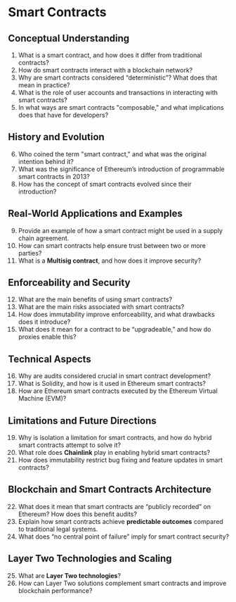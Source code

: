 # Smart Contracts
## Conceptual Understanding
1. What is a smart contract, and how does it differ from traditional contracts?
2. How do smart contracts interact with a blockchain network?
3. Why are smart contracts considered “deterministic”? What does that mean in practice?
4. What is the role of user accounts and transactions in interacting with smart contracts?
5. In what ways are smart contracts "composable," and what implications does that have for developers?
## History and Evolution
6. Who coined the term "smart contract," and what was the original intention behind it?
7. What was the significance of Ethereum’s introduction of programmable smart contracts in 2013?
8. How has the concept of smart contracts evolved since their introduction?
## Real-World Applications and Examples
9. Provide an example of how a smart contract might be used in a supply chain agreement.
10. How can smart contracts help ensure trust between two or more parties?
11. What is a **Multisig contract**, and how does it improve security?
## Enforceability and Security
12. What are the main benefits of using smart contracts?
13. What are the main risks associated with smart contracts?
14. How does immutability improve enforceability, and what drawbacks does it introduce?
15. What does it mean for a contract to be “upgradeable,” and how do proxies enable this?
## Technical Aspects
16. Why are audits considered crucial in smart contract development?
17. What is Solidity, and how is it used in Ethereum smart contracts?
18. How are Ethereum smart contracts executed by the Ethereum Virtual Machine (EVM)?
## Limitations and Future Directions
19. Why is isolation a limitation for smart contracts, and how do hybrid smart contracts attempt to solve it?
20. What role does **Chainlink** play in enabling hybrid smart contracts?
21. How does immutability restrict bug fixing and feature updates in smart contracts?
## Blockchain and Smart Contracts Architecture
22. What does it mean that smart contracts are “publicly recorded” on Ethereum? How does this benefit audits?
23. Explain how smart contracts achieve **predictable outcomes** compared to traditional legal systems.
24. What does “no central point of failure” imply for smart contract security?
## Layer Two Technologies and Scaling
25. What are **Layer Two technologies**?
26. How can Layer Two solutions complement smart contracts and improve blockchain performance?

